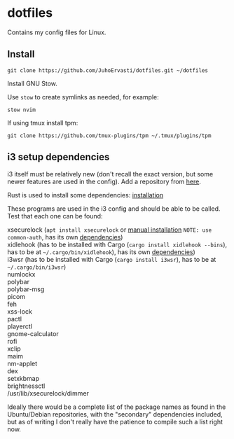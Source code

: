 # dotfiles

Contains my config files for Linux.

## Install

```shell
git clone https://github.com/JuhoErvasti/dotfiles.git ~/dotfiles
```

Install GNU Stow.

Use `stow` to create symlinks as needed, for example:

```shell
stow nvim
```

If using tmux install tpm:

```shell
git clone https://github.com/tmux-plugins/tpm ~/.tmux/plugins/tpm
```

## i3 setup dependencies

i3 itself must be relatively new (don't recall the exact version, but some
newer features are used in the config). Add a repository from
[here](https://i3wm.org/docs/repositories.html).

Rust is used to install some dependencies: [installation](https://www.rust-lang.org/tools/install)

These programs are used in the i3 config and should be able to be called. Test
that each one can be found:

xsecurelock (`apt install xsecurelock` or [manual installation](https://github.com/google/xsecurelock?tab=readme-ov-file#installation) `NOTE: use common-auth`, has its own [dependencies](https://github.com/google/xsecurelock?tab=readme-ov-file#requirements)) \
xidlehook (has to be installed with Cargo (`cargo install xidlehook --bins`), has to be at `~/.cargo/bin/xidlehook`), has its own [dependencies](https://github.com/jD91mZM2/xidlehook)) \
i3wsr (has to be installed with Cargo (`cargo install i3wsr`), has to be at `~/.cargo/bin/i3wsr`) \
numlockx \
polybar \
polybar-msg \
picom \
feh \
xss-lock \
pactl \
playerctl \
gnome-calculator \
rofi \
xclip \
maim \
nm-applet \
dex \
setxkbmap \
brightnessctl \
/usr/lib/xsecurelock/dimmer

Ideally there would be a complete list of the package names as found in the
Ubuntu/Debian repositories, with the "secondary" dependencies included, but as
of writing I don't really have the patience to compile such a list right now.

